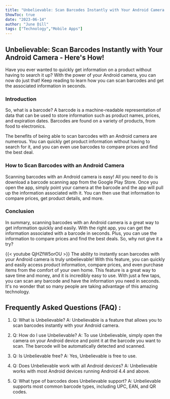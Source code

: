 ```yaml
---
title: "Unbelievable: Scan Barcodes Instantly with Your Android Camera - Here's How!"
ShowToc: true 
date: "2023-06-14"
author: "June Dill" 
tags: ["Technology","Mobile Apps"]
---
```

## Unbelievable: Scan Barcodes Instantly with Your Android Camera - Here's How!

Have you ever wanted to quickly get information on a product without having to search it up? With the power of your Android camera, you can now do just that! Keep reading to learn how you can scan barcodes and get the associated information in seconds. 

### Introduction

So, what is a barcode? A barcode is a machine-readable representation of data that can be used to store information such as product names, prices, and expiration dates. Barcodes are found on a variety of products, from food to electronics. 

The benefits of being able to scan barcodes with an Android camera are numerous. You can quickly get product information without having to search for it, and you can even use barcodes to compare prices and find the best deal. 

### How to Scan Barcodes with an Android Camera

Scanning barcodes with an Android camera is easy! All you need to do is download a barcode scanning app from the Google Play Store. Once you open the app, simply point your camera at the barcode and the app will pull up the information associated with it. You can then use that information to compare prices, get product details, and more. 

### Conclusion

In summary, scanning barcodes with an Android camera is a great way to get information quickly and easily. With the right app, you can get the information associated with a barcode in seconds. Plus, you can use the information to compare prices and find the best deals. So, why not give it a try?

{{< youtube QjHZfW5orOU >}} 
The ability to instantly scan barcodes with your Android camera is truly unbelievable! With this feature, you can quickly and easily access product information, compare prices, and even purchase items from the comfort of your own home. This feature is a great way to save time and money, and it is incredibly easy to use. With just a few taps, you can scan any barcode and have the information you need in seconds. It's no wonder that so many people are taking advantage of this amazing technology.

## Frequently Asked Questions (FAQ) :
1. Q: What is Unbelievable?
A: Unbelievable is a feature that allows you to scan barcodes instantly with your Android camera.

2. Q: How do I use Unbelievable?
A: To use Unbelievable, simply open the camera on your Android device and point it at the barcode you want to scan. The barcode will be automatically detected and scanned.

3. Q: Is Unbelievable free?
A: Yes, Unbelievable is free to use.

4. Q: Does Unbelievable work with all Android devices?
A: Unbelievable works with most Android devices running Android 4.4 and above.

5. Q: What type of barcodes does Unbelievable support?
A: Unbelievable supports most common barcode types, including UPC, EAN, and QR codes.


